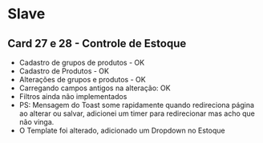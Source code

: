 # Slave
## Card 27 e 28 - Controle de Estoque

* Cadastro de grupos de produtos - OK
* Cadastro de Produtos - OK
* Alterações de grupos e produtos - OK
* Carregando campos antigos na alteração: OK
* Filtros ainda não implementados
* PS: Mensagem do Toast some rapidamente quando redireciona página ao alterar ou salvar,
  adicionei um timer para redirecionar mas acho que não vinga.
* O Template foi alterado, adicionado um Dropdown no Estoque


